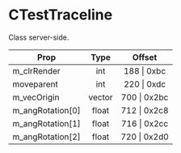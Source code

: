 # CTestTraceline
Class server-side.

|Prop|Type|Offset|
|---|:-:|:-:|
|m_clrRender|int|188 \| 0xbc|
|moveparent|int|220 \| 0xdc|
|m_vecOrigin|vector|700 \| 0x2bc|
|m_angRotation[0]|float|712 \| 0x2c8|
|m_angRotation[1]|float|716 \| 0x2cc|
|m_angRotation[2]|float|720 \| 0x2d0|
